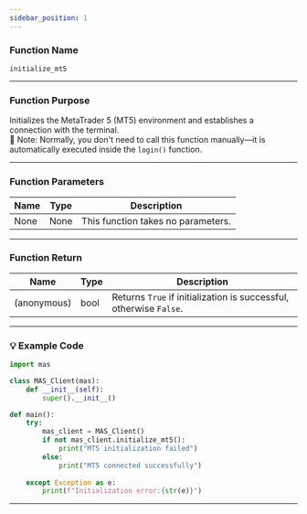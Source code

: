 ```yaml
---
sidebar_position: 1
---
```

### Function Name

`initialize_mt5`

---

### Function Purpose

Initializes the MetaTrader 5 (MT5) environment and establishes a connection with the terminal.  
📌 Note: Normally, you don't need to call this function manually—it is automatically executed inside the `login()` function.

---

### Function Parameters

| Name | Type | Description        |
|------|------|--------------------|
| None | None | This function takes no parameters. |

---

### Function Return 

| Name        | Type | Description                              | 
|-------------|------|------------------------------------------|
| (anonymous) | bool | Returns `True` if initialization is successful, otherwise `False`. |

---

### 💡 Example Code

```python
import mas

class MAS_Client(mas):
    def __init__(self):
        super().__init__()

def main():
    try:
        mas_client = MAS_Client()
        if not mas_client.initialize_mt5():
            print("MT5 initialization failed")
        else:
            print("MT5 connected successfully")
            
    except Exception as e:
        print(f"Initialization error:{str(e)}")
```
---